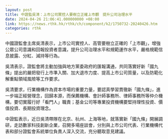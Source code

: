 ```yaml
---
layout: post
title: 中證監吳清：上市公司實控人要樹立正確上市觀　提升公司治理水平
date: 2024-04-26 21:06:41.000000000 +08:00
link: https://news.rthk.hk/rthk/ch/component/k2/1750732-20240426.htm
categories: rthk
---
```


中國證監會主席吳清表示，上市公司實控人、高管要樹立正確的「上市觀」，增強公眾公司意識和回報投資者意識，提升公司治理水平和規範運作水平，嚴格規範信息披露、分紅、減持等行為。

吳清表示，證監會將主動加強與地方黨委政府的匯報溝通，共同落實好新「國九條」提出的嚴把發行上市準入關、加大退市力度、提高上市公司質量，以及防範化解重點領域風險等工作要求。

吳清要求，行業機構作為資本市場的重要力量，要認真學習貫徹新「國九條」，進一步端正經營理念，回歸本源，而保薦機構、會計師事務所、律師事務所等仲介機構，要切實履行好「看門人」職責；基金公司等專業投資機構要堅持理性投資、價值投資、長期投資理念。

中證監表示，近日吳清帶隊在北京、杭州、上海等地，就落實新「國九條」開展調研，走訪數家科技創新企業，召開多場座談會，分別與上市公司代表、行業機構代表和部分證監會系統單位負責人深入交流，充分聽取意見建議。
